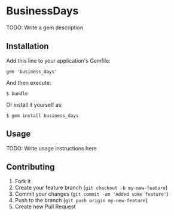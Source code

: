 # BusinessDays

TODO: Write a gem description

## Installation

Add this line to your application's Gemfile:

    gem 'business_days'

And then execute:

    $ bundle

Or install it yourself as:

    $ gem install business_days

## Usage

TODO: Write usage instructions here

## Contributing

1. Fork it
2. Create your feature branch (`git checkout -b my-new-feature`)
3. Commit your changes (`git commit -am 'Added some feature'`)
4. Push to the branch (`git push origin my-new-feature`)
5. Create new Pull Request
